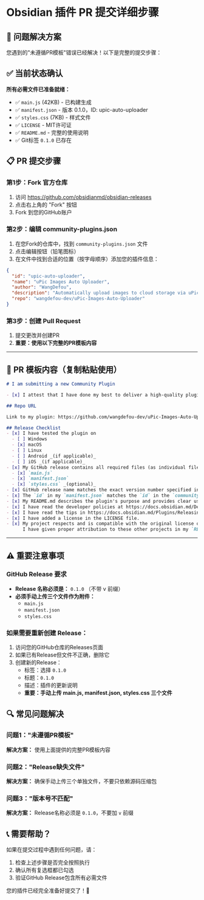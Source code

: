 # Obsidian 插件 PR 提交详细步骤

## 🎯 问题解决方案

您遇到的"未遵循PR模板"错误已经解决！以下是完整的提交步骤：

## ✅ 当前状态确认

**所有必需文件已准备就绪：**
- ✅ `main.js` (42KB) - 已构建生成
- ✅ `manifest.json` - 版本 0.1.0，ID: upic-auto-uploader
- ✅ `styles.css` (7KB) - 样式文件
- ✅ `LICENSE` - MIT许可证
- ✅ `README.md` - 完整的使用说明
- ✅ Git标签 `0.1.0` 已存在

## 📋 PR 提交步骤

### 第1步：Fork 官方仓库
1. 访问 https://github.com/obsidianmd/obsidian-releases
2. 点击右上角的 "Fork" 按钮
3. Fork 到您的GitHub账户

### 第2步：编辑 community-plugins.json
1. 在您Fork的仓库中，找到 `community-plugins.json` 文件
2. 点击编辑按钮（铅笔图标）
3. 在文件中找到合适的位置（按字母顺序）添加您的插件信息：

```json
{
  "id": "upic-auto-uploader",
  "name": "uPic Images Auto Uploader",
  "author": "WangDefou",
  "description": "Automatically upload images to cloud storage via uPic when pasting",
  "repo": "wangdefou-dev/uPic-Images-Auto-Uploader"
}
```

### 第3步：创建 Pull Request
1. 提交更改并创建PR
2. **重要：使用以下完整的PR模板内容**

---

## 📝 PR 模板内容（复制粘贴使用）

```markdown
# I am submitting a new Community Plugin

- [x] I attest that I have done my best to deliver a high-quality plugin, am proud of the code I have written, and would recommend it to others. I commit to maintaining the plugin and being responsive to bug reports. If I am no longer able to maintain it, I will make reasonable efforts to find a successor maintainer or withdraw the plugin from the directory.

## Repo URL

Link to my plugin: https://github.com/wangdefou-dev/uPic-Images-Auto-Uploader

## Release Checklist
- [x] I have tested the plugin on
  - [ ] Windows
  - [x] macOS
  - [ ] Linux
  - [ ] Android _(if applicable)_
  - [ ] iOS _(if applicable)_
- [x] My GitHub release contains all required files (as individual files, not just in the source.zip / source.tar.gz)
  - [x] `main.js`
  - [x] `manifest.json`
  - [x] `styles.css` _(optional)_
- [x] GitHub release name matches the exact version number specified in my manifest.json (_**Note:** Use the exact version number, don't include a prefix `v`_)
- [x] The `id` in my `manifest.json` matches the `id` in the `community-plugins.json` file.
- [x] My README.md describes the plugin's purpose and provides clear usage instructions.
- [x] I have read the developer policies at https://docs.obsidian.md/Developer+policies, and have assessed my plugin's adherence to these policies.
- [x] I have read the tips in https://docs.obsidian.md/Plugins/Releasing/Plugin+guidelines and have self-reviewed my plugin to avoid these common pitfalls.
- [x] I have added a license in the LICENSE file.
- [x] My project respects and is compatible with the original license of any code from other plugins that I'm using.
      I have given proper attribution to these other projects in my `README.md`.
```

---

## ⚠️ 重要注意事项

### GitHub Release 要求
- **Release 名称必须是：** `0.1.0` （不带 v 前缀）
- **必须手动上传三个文件作为附件：**
  - `main.js`
  - `manifest.json` 
  - `styles.css`

### 如果需要重新创建 Release：
1. 访问您的GitHub仓库的Releases页面
2. 如果已有Release但文件不正确，删除它
3. 创建新的Release：
   - 标签：选择 `0.1.0`
   - 标题：`0.1.0`
   - 描述：插件的更新说明
   - **重要：手动上传 main.js, manifest.json, styles.css 三个文件**

## 🔍 常见问题解决

### 问题1："未遵循PR模板"
**解决方案：** 使用上面提供的完整PR模板内容

### 问题2："Release缺失文件"
**解决方案：** 确保手动上传三个单独文件，不要只依赖源码压缩包

### 问题3："版本号不匹配"
**解决方案：** Release名称必须是 `0.1.0`，不要加 `v` 前缀

## 📞 需要帮助？

如果在提交过程中遇到任何问题，请：
1. 检查上述步骤是否完全按照执行
2. 确认所有复选框都已勾选
3. 验证GitHub Release包含所有必需文件

您的插件已经完全准备好提交了！🎉
